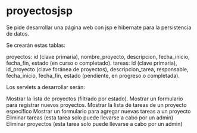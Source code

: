 # proyectosjsp

Se pide desarrollar una página web con jsp e hibernate para la persistencia de datos.

Se crearán estas tablas:

proyectos: id (clave primaria), nombre_proyecto, descripcion, fecha_inicio, fecha_fin, estado (en curso o completado).
tareas: id (clave primaria), id_proyecto (clave foránea de proyectos), descripcion_tarea, responsable, fecha_inicio, fecha_fin, estado (pendiente, en progreso o completada).


Los servlets a desarrollar serán:

Mostrar la lista de proyectos (filtrado por estado).
Mostrar un formulario para registrar nuevos proyectos.
Mostrar la lista de tareas de un proyecto específico
Mostrar un formulario para agregar nuevas tareas a un proyecto
Eliminar tareas (esta tarea solo puede llevarse a cabo por un admin)
Eliminar proyectos (esta tarea solo puede llevarse a cabo por un admin)
